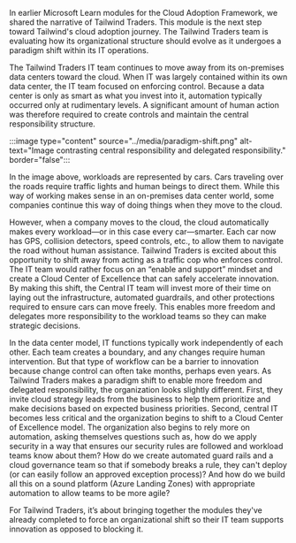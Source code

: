 In earlier Microsoft Learn modules for the Cloud Adoption Framework, we shared the narrative of Tailwind Traders. This module is the next step toward Tailwind's cloud adoption journey. The Tailwind Traders team is evaluating how its organizational structure should evolve as it undergoes a paradigm shift within its IT operations.

The Tailwind Traders IT team continues to move away from its on-premises data centers toward the cloud. When IT was largely contained within its own data center, the IT team focused on enforcing control. Because a data center is only as smart as what you invest into it, automation typically occurred only at rudimentary levels. A significant amount of human action was therefore required to create controls and maintain the central responsibility structure.

:::image type="content" source="../media/paradigm-shift.png" alt-text="Image contrasting central responsibility and delegated responsibility." border="false":::

In the image above, workloads are represented by cars. Cars traveling over the roads require traffic lights and human beings to direct them. While this way of working makes sense in an on-premises data center world, some companies continue this way of doing things when they move to the cloud.  

However, when a company moves to the cloud, the cloud automatically makes every workload—or in this case every car—smarter. Each car now has GPS, collision detectors, speed controls, etc., to allow them to navigate the road without human assistance. Tailwind Traders is excited about this opportunity to shift away from acting as a traffic cop who enforces control. The IT team would rather focus on an “enable and support” mindset and create a Cloud Center of Excellence that can safely accelerate innovation. By making this shift, the Central IT team will invest more of their time on laying out the infrastructure, automated guardrails, and other protections required to ensure cars can move freely. This enables more freedom and delegates more responsibility to the workload teams so they can make strategic decisions.

In the data center model, IT functions typically work independently of each other. Each team creates a boundary, and any changes require human intervention. But that type of workflow can be a barrier to innovation because change control can often take months, perhaps even years. As Tailwind Traders makes a paradigm shift to enable more freedom and delegated responsibility, the organization looks slightly different. First, they invite cloud strategy leads from the business to help them prioritize and make decisions based on expected business priorities. Second, central IT becomes less critical and the organization begins to shift to a Cloud Center of Excellence model. The organization also begins to rely more on automation, asking themselves questions such as, how do we apply security in a way that ensures our security rules are followed and workload teams know about them? How do we create automated guard rails and a cloud governance team so that if somebody breaks a rule, they can't deploy (or can easily follow an approved exception process)? And how do we build all this on a sound platform (Azure Landing Zones) with appropriate automation to allow teams to be more agile?

For Tailwind Traders, it’s about bringing together the modules they've already completed to force an organizational shift so their IT team supports innovation as opposed to blocking it.

